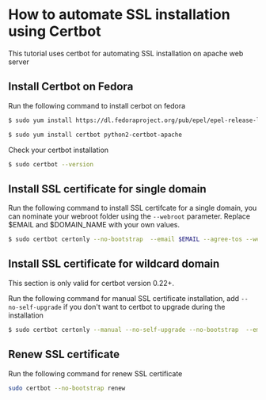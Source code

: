 # How to automate SSL installation using Certbot
This tutorial uses certbot for automating SSL installation on apache web server

## Install Certbot on Fedora
Run the following command to install cerbot on fedora
```sh
$ sudo yum install https://dl.fedoraproject.org/pub/epel/epel-release-latest-7.noarch.rpm
```
```sh
$ sudo yum install certbot python2-certbot-apache
```

Check your certbot installation
```sh
$ sudo certbot --version
```

## Install SSL certificate for single domain
Run the following command to install SSL certifcate for a single domain, you can nominate your webroot folder using the `--webroot` parameter. Replace $EMAIL and $DOMAIN_NAME with your own values.
```sh
$ sudo certbot certonly --no-bootstrap  --email $EMAIL --agree-tos --webroot -w "/var/www/" -d "$DOMAIN_NAME"
```


## Install SSL certificate for wildcard domain
This section is only valid for certbot version 0.22+.

Run the following command for manual SSL certificate installation, add `--no-self-upgrade` if you don't want to certbot to upgrade during the installation 
```sh
$ sudo certbot certonly --manual --no-self-upgrade --no-bootstrap  --email $EMAIL --agree-tos  -d "domain.com" -d "*.domain.com" --manual-public-ip-logging-ok --preferred-challenges dns-01 --server https://acme-v02.api.letsencrypt.org/directory
```

## Renew SSL certificate
Run the following command for renew SSL certificate
```sh
sudo certbot --no-bootstrap renew
```
